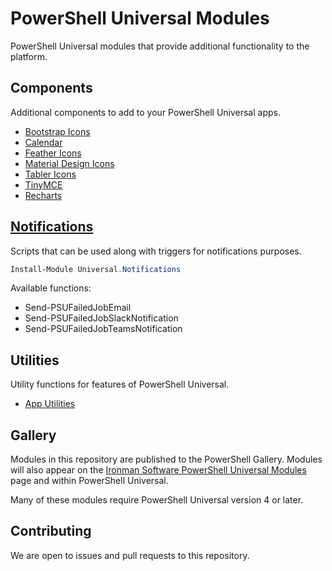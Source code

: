 # PowerShell Universal Modules

PowerShell Universal modules that provide additional functionality to the platform.

## Components

Additional components to add to your PowerShell Universal apps. 

- [Bootstrap Icons](/Components/Icons.Bootstrap/)
- [Calendar](/Components/Calendar/)
- [Feather Icons](/Components/Icons.Feather/)
- [Material Design Icons](/Components/Icons.MaterialDesign/)
- [Tabler Icons](/Components/Icons.Tabler/)
- [TinyMCE](/Components/TinyMCE)
- [Recharts](/Components/Recharts)

## [Notifications](/Notifications/Universal.Notifications/README.md)

Scripts that can be used along with triggers for notifications purposes. 

```powershell
Install-Module Universal.Notifications
```

Available functions: 

- Send-PSUFailedJobEmail
- Send-PSUFailedJobSlackNotification
- Send-PSUFailedJobTeamsNotification

## Utilities

Utility functions for features of PowerShell Universal. 

- [App Utilities](/Utilities/Universal.Utilities.Apps/)

## Gallery

Modules in this repository are published to the PowerShell Gallery. Modules will also appear on the [Ironman Software PowerShell Universal Modules](https://ironmansoftware.com/powershell-universal/modules) page and within PowerShell Universal. 

Many of these modules require PowerShell Universal version 4 or later.

## Contributing

We are open to issues and pull requests to this repository. 